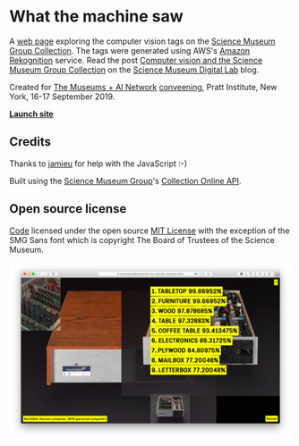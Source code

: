 # What the machine saw 

A [web page](https://johnstack.github.io/what-the-machine-saw/index.html) exploring the computer vision tags on the [Science Museum Group Collection](http://collection.sciencemuseumgroup.org.uk). The tags were generated using AWS's [Amazon Rekognition](https://aws.amazon.com/rekognition/) service. Read the post [Computer vision and the Science Museum Group Collection](https://lab.sciencemuseum.org.uk/computer-vision-and-the-science-museum-group-collection-a6c20efb0ac9) on the [Science Museum Digital Lab](https://lab.sciencemuseum.org.uk/) blog.

Created for [The Museums + AI Network](https://themuseumsai.network) [conveening](https://themuseumsai.network/activities/), Pratt Institute, New York, 16-17 September 2019.

**[Launch site](https://johnstack.github.io/what-the-machine-saw/index.html)**

## Credits

Thanks to [jamieu](https://github.com/jamieu) for help with the JavaScript :-)

Built using the [Science Museum Group](http://www.sciencemuseumgroup.org.uk)'s [Collection Online API](https://github.com/TheScienceMuseum/collectionsonline/wiki/Collections-Online-API).

## Open source license

[Code](https://github.com/johnstack/what-the-machine-saw) licensed under the open source [MIT License](https://github.com/johnstack/what-the-machine-saw/blob/master/LICENSE) with the exception of the SMG Sans font which is copyright The Board of Trustees of the Science Museum. 

![Screengrab](https://github.com/johnstack/what-the-machine-saw/blob/master/Screenshot.png)
